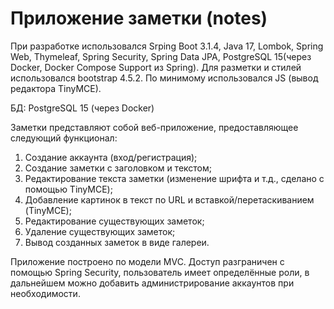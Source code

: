 # Приложение заметки (notes)
При разработке использовался Srping Boot 3.1.4, Java 17, Lombok, Spring Web, Thymeleaf, Spring Security, Spring Data JPA, PostgreSQL 15(через Docker, Docker Compose Support из Spring).
Для разметки и стилей использовался bootstrap 4.5.2. По минимому использовался JS (вывод редактора TinyMCE).



БД: PostgreSQL 15 (через Docker)

Заметки представляют собой веб-приложение, предоставляющее следующий функционал:
1. Создание аккаунта (вход/регистрация);
2. Создание заметки с заголовком и текстом;
3. Редактирование текста заметки (изменение шрифта и т.д., сделано с помощью TinyMCE);
4. Добавление картинок в текст по URL и вставкой/перетаскиванием (TinyMCE);
5. Редактирование существующих заметок;
6. Удаление существующих заметок;
7. Вывод созданных заметок в виде галереи.

Приложение построено по модели MVC.
Доступ разграничен с помощью Spring Security, пользователь имеет определённые роли,
в дальнейшем можно добавить администрирование аккаунтов при необходимости.

